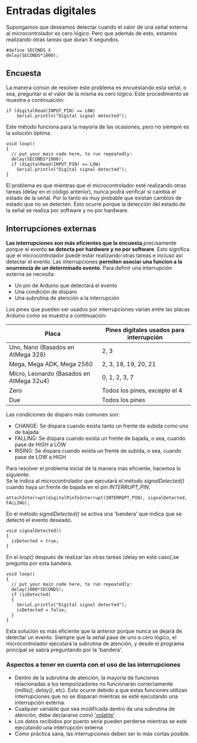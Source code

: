 # Entradas digitales

Supongamos que deseamos detectar cuando el valor de una señal externa al microcontrolador es cero lógico. Pero que además de esto, estamos realizando otras tareas que duran X segundos.  
```
#define SECONDS X
delay(SECONDS*1000);
```
## **Encuesta**  

La manera común de resolver este problema es encuestando esta señal, o sea, preguntar si el valor de la misma es cero lógico. Este procedimiento se muestra a continuación:
```
if (digitalRead(INPUT_PIN) == LOW)
    Serial.println("Digital signal detected");
```
Este método funciona para la mayoría de las ocasiones, pero no siempre es la solución óptima. 
```
void loop() 
{
  // put your main code here, to run repeatedly:
  delay(SECONDS*1000);
  if (digitalRead(INPUT_PIN) == LOW)
    Serial.println("Digital signal detected");
}
```
El problema es que mientras que el microcontrolador esté realizando otras tareas (delay en el código anterior), nunca podrá verificar si cambia el estado de la señal. Por lo tanto es muy probable que existan cambios de estado que no se detecten. Esto ocurre porque la detección del estado de la señal se realiza por software y no por hardware.  

## **Interrupciones externas**  

**Las interrupciones son más eficientes que la encuesta**,precisamente porque el evento **se detecta por hardware y no por software**. Esto significa que el microcontrolador puede estar realizando otras tareas e incluso así detectar el evento. Las interrupciones **permiten asociar una funcion a la ocurrencia de un determinado evento**. Para definir una interrupción externa se necesita:  

* Un pin de Arduino que detectará el evento  
* Una condición de disparo  
* Una subrutina de atención a la interrupción  

Los pines que pueden ser usados por interrupciones varían entre las placas Arduino como se muestra a continuación:  

Placa | Pines digitales usados para interrupción 
-------------|--------------
Uno, Nano (Basados en AtMega 328) | 2, 3
Mega, Mega ADK, Mega 2560 | 2, 3, 18, 19, 20, 21
Micro, Leonardo (Basados en AtMega 32u4) | 0, 1, 2, 3, 7
Zero | Todos los pines, excepto el 4
Due | Todos los pines  

Las condiciones de disparo más comunes son:  
* CHANGE: Se dispara cuando exista tanto un frente de subida como uno de bajada
* FALLING: Se dispara cuando exista un frente de bajada, o sea, cuando pase de HIGH a LOW
* RISING: Se dispara cuando exista un frente de subida, o sea, cuando pase de LOW a HIGH  

Para resolver el problema inicial de la manera más eficiente, hacemos lo siguiente:  
Se le indica al microcontrolador que ejecutará el método *signalDetected()* cuando haya un frente de bajada en el pin *INTERRUPT_PIN*.  
```
attachInterrupt(digitalPinToInterrupt(INTERRUPT_PIN), signalDetected, FALLING);
```
En el método *signalDetected()* se activa una 'bandera' que indica que se detectó el evento deseado.
```
void signalDetected()
{
  isDetected = true;
}
```
En el *loop()* después de realizar las otras tareas (delay en este caso),se pregunta por esta bandera. 
```
void loop()
{
  // put your main code here, to run repeatedly:
  delay(1000*SECONDS);
  if (isDetected)
  {
    Serial.println("Digital signal detected");
    isDetected = false;
  }
}
```
Esta solución es más eficiente que la anterior porque nunca se dejará de detectar un evento. Siempre que la señal pase de uno a cero lógico, el microcontrolador ejecutará la subrutina de atención, y desde el programa principal se sabrá preguntando por la 'bandera'.  
### **Aspectos a tener en cuenta con el uso de las interrupciones**
* Dentro de la subrutina de atención, la mayoría de funciones relacionadas a los temporizadores no funcionarán correctamente (*millis()*, *delay()*, etc). Esto ocurre debido a que estas funciones utilizan interrupciones que no se disparan mientras se esté ejecutando una interrupción externa.
* Cualquier variable que sea modificada dentro de una subrutina de atención, debe declararse como ['volatile'](https://www.arduino.cc/en/Reference/Volatile)
* Los datos recibidos por puerto serie pueden perderse mientras se esté ejecutando una interrupción externa
* Como práctica sana, las interrupciones deben ser lo más cortas posible.